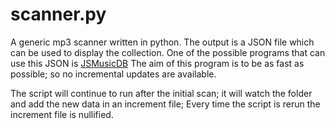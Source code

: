 scanner.py
==========

A generic mp3 scanner written in python.
The output is a JSON file which can be used to display the collection. One of the possible programs that can use this JSON is [JSMusicDB](https://github.com/lucienimmink/JSMusicDB)
The aim of this program is to be as fast as possible; so no incremental updates are available.

The script will continue to run after the initial scan; it will watch the folder and add the new data in an increment file; Every time the script is rerun the increment file is nullified.